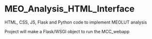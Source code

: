 # MEO_Analysis_HTML_Interface
HTML, CSS, JS, Flask and Python code to implement MEOLUT analysis

Project will make a Flask/WSGI object to run the MCC_webapp 
